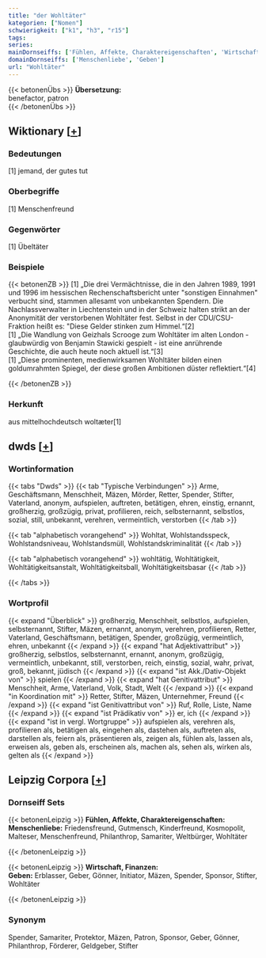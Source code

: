 ```yaml
---
title: "der Wohltäter"
kategorien: ["Nomen"]
schwierigkeit: ["k1", "h3", "r15"]
tags:
series:
mainDornseiffs: ['Fühlen, Affekte, Charaktereigenschaften', 'Wirtschaft, Finanzen']
domainDornseiffs: ['Menschenliebe', 'Geben']
url: "Wohltäter"
---
```


{{< betonenÜbs >}}
**Übersetzung:**  
benefactor, patron  
{{< /betonenÜbs >}}

## Wiktionary [[+](https://de.wiktionary.org/wiki/Wohltäter)]

### Bedeutungen
[1] jemand, der gutes tut  

### Oberbegriffe
[1] Menschenfreund  

### Gegenwörter
[1] Übeltäter  

### Beispiele
{{< betonenZB >}}
[1] „Die drei Vermächtnisse, die in den Jahren 1989, 1991 und 1996 im hessischen Rechenschaftsbericht unter "sonstigen Einnahmen" verbucht sind, stammen allesamt von unbekannten Spendern. Die Nachlassverwalter in Liechtenstein und in der Schweiz halten strikt an der Anonymität der verstorbenen Wohltäter fest. Selbst in der CDU/CSU-Fraktion heißt es: "Diese Gelder stinken zum Himmel.“[2]  
[1] „Die Wandlung von Geizhals Scrooge zum Wohltäter im alten London - glaubwürdig von Benjamin Stawicki gespielt - ist eine anrührende Geschichte, die auch heute noch aktuell ist.“[3]  
[1] „Diese prominenten, medienwirksamen Wohltäter bilden einen goldumrahmten Spiegel, der diese großen Ambitionen düster reflektiert.“[4]  

{{< /betonenZB >}}
### Herkunft
aus mittelhochdeutsch woltæter[1]  



## dwds [[+](https://www.dwds.de/wb/Wohltäter)]

### Wortinformation
{{< tabs "Dwds" >}}
{{< tab "Typische Verbindungen" >}}
Arme, Geschäftsmann, Menschheit, Mäzen, Mörder, Retter, Spender, Stifter, Vaterland, anonym, aufspielen, auftreten, betätigen, ehren, einstig, ernannt, großherzig, großzügig, privat, profilieren, reich, selbsternannt, selbstlos, sozial, still, unbekannt, verehren, vermeintlich, verstorben
{{< /tab >}}

{{< tab "alphabetisch vorangehend" >}}
Wohltat, Wohlstandsspeck, Wohlstandsniveau, Wohlstandsmüll, Wohlstandskriminalität
{{< /tab >}}

{{< tab "alphabetisch vorangehend" >}}
wohltätig, Wohltätigkeit, Wohltätigkeitsanstalt, Wohltätigkeitsball, Wohltätigkeitsbasar
{{< /tab >}}

{{< /tabs >}}

### Wortprofil
{{< expand "Überblick" >}} großherzig, Menschheit, selbstlos, aufspielen, selbsternannt, Stifter, Mäzen, ernannt, anonym, verehren, profilieren, Retter, Vaterland, Geschäftsmann, betätigen, Spender, großzügig, vermeintlich, ehren, unbekannt {{< /expand >}}
{{< expand "hat Adjektivattribut" >}} großherzig, selbstlos, selbsternannt, ernannt, anonym, großzügig, vermeintlich, unbekannt, still, verstorben, reich, einstig, sozial, wahr, privat, groß, bekannt, jüdisch {{< /expand >}}
{{< expand "ist Akk./Dativ-Objekt von" >}} spielen {{< /expand >}}
{{< expand "hat Genitivattribut" >}} Menschheit, Arme, Vaterland, Volk, Stadt, Welt {{< /expand >}}
{{< expand "in Koordination mit" >}} Retter, Stifter, Mäzen, Unternehmer, Freund {{< /expand >}}
{{< expand "ist Genitivattribut von" >}} Ruf, Rolle, Liste, Name {{< /expand >}}
{{< expand "ist Prädikativ von" >}} er, ich {{< /expand >}}
{{< expand "ist in vergl. Wortgruppe" >}} aufspielen als, verehren als, profilieren als, betätigen als, eingehen als, dastehen als, auftreten als, darstellen als, feiern als, präsentieren als, zeigen als, fühlen als, lassen als, erweisen als, geben als, erscheinen als, machen als, sehen als, wirken als, gelten als {{< /expand >}}

## Leipzig Corpora [[+](https://corpora.uni-leipzig.de/en/res?word=Wohltäter&corpusId=deu_newscrawl-public_2018)]

### Dornseiff Sets
{{< betonenLeipzig >}}
**Fühlen, Affekte, Charaktereigenschaften:**  
**Menschenliebe:** Friedensfreund, Gutmensch, Kinderfreund, Kosmopolit, Malteser, Menschenfreund, Philanthrop, Samariter, Weltbürger, Wohltäter  

{{< /betonenLeipzig >}}


{{< betonenLeipzig >}}
**Wirtschaft, Finanzen:**  
**Geben:** Erblasser, Geber, Gönner, Initiator, Mäzen, Spender, Sponsor, Stifter, Wohltäter  

{{< /betonenLeipzig >}}

### Synonym
Spender, Samariter, Protektor, Mäzen, Patron, Sponsor, Geber, Gönner, Philanthrop, Förderer, Geldgeber, Stifter

